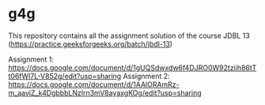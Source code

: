 # g4g
This repository contains all the assignment solution of the course JDBL 13 (https://practice.geeksforgeeks.org/batch/jbdl-13)

Assignment 1: https://docs.google.com/document/d/1gUQSdwxdw6f4DJRO0W92tziih86tTt06fWl7L-V852g/edit?usp=sharing
Assignment 2: https://docs.google.com/document/d/1AAlORAmRz-m_aaviZ_k4DgbbbLNzlrn3mV8ayaxgKOg/edit?usp=sharing
